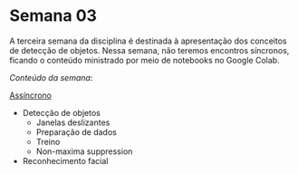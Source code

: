 # Semana 03

A terceira semana da disciplina é destinada à apresentação dos conceitos de detecção de objetos. Nessa semana, não teremos encontros síncronos, ficando o conteúdo ministrado por meio de notebooks no Google Colab.

*Conteúdo da semana*:

[Assíncrono](aula05/)
- Detecção de objetos
	- Janelas deslizantes
	- Preparação de dados
	- Treino
	- Non-maxima suppression
- Reconhecimento facial